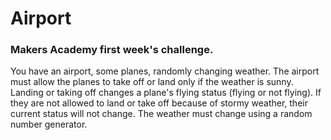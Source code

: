 # Airport

### Makers Academy first week's challenge.

You have an airport, some planes, randomly changing weather.
The airport must allow the planes to take off or land only if the weather is sunny.
Landing or taking off changes a plane's flying status (flying or not flying).
If they are not allowed to land or take off because of stormy weather, their current status will not change.
The weather must change using a random number generator.
